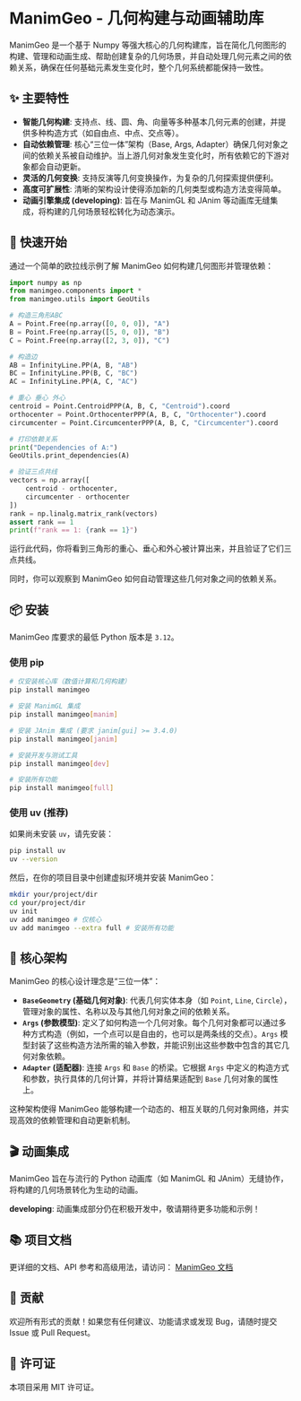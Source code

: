 # ManimGeo - 几何构建与动画辅助库

ManimGeo 是一个基于 Numpy 等强大核心的几何构建库，旨在简化几何图形的构建、管理和动画生成、帮助创建复杂的几何场景，并自动处理几何元素之间的依赖关系，确保在任何基础元素发生变化时，整个几何系统都能保持一致性。

## ✨ 主要特性

- **智能几何构建**: 支持点、线、圆、角、向量等多种基本几何元素的创建，并提供多种构造方式（如自由点、中点、交点等）。
- **自动依赖管理**: 核心“三位一体”架构（Base, Args, Adapter）确保几何对象之间的依赖关系被自动维护。当上游几何对象发生变化时，所有依赖它的下游对象都会自动更新。
- **灵活的几何变换**: 支持反演等几何变换操作，为复杂的几何探索提供便利。
- **高度可扩展性**: 清晰的架构设计使得添加新的几何类型或构造方法变得简单。
- **动画引擎集成 (developing)**: 旨在与 ManimGL 和 JAnim 等动画库无缝集成，将构建的几何场景轻松转化为动态演示。

## 🚀 快速开始

通过一个简单的欧拉线示例了解 ManimGeo 如何构建几何图形并管理依赖：

```python title="euler_line.py"
import numpy as np
from manimgeo.components import *
from manimgeo.utils import GeoUtils

# 构造三角形ABC
A = Point.Free(np.array([0, 0, 0]), "A")
B = Point.Free(np.array([5, 0, 0]), "B")
C = Point.Free(np.array([2, 3, 0]), "C")

# 构造边
AB = InfinityLine.PP(A, B, "AB")
BC = InfinityLine.PP(B, C, "BC")
AC = InfinityLine.PP(A, C, "AC")

# 重心 垂心 外心
centroid = Point.CentroidPPP(A, B, C, "Centroid").coord
orthocenter = Point.OrthocenterPPP(A, B, C, "Orthocenter").coord
circumcenter = Point.CircumcenterPPP(A, B, C, "Circumcenter").coord

# 打印依赖关系
print("Dependencies of A:")
GeoUtils.print_dependencies(A)

# 验证三点共线
vectors = np.array([
    centroid - orthocenter,
    circumcenter - orthocenter
])
rank = np.linalg.matrix_rank(vectors)
assert rank == 1
print(f"rank == 1: {rank == 1}")
```

运行此代码，你将看到三角形的重心、垂心和外心被计算出来，并且验证了它们三点共线。

同时，你可以观察到 ManimGeo 如何自动管理这些几何对象之间的依赖关系。

## 📦 安装

ManimGeo 库要求的最低 Python 版本是 `3.12`。

### 使用 pip

```bash
# 仅安装核心库（数值计算和几何构建）
pip install manimgeo

# 安装 ManimGL 集成
pip install manimgeo[manim]

# 安装 JAnim 集成 (要求 janim[gui] >= 3.4.0)
pip install manimgeo[janim]

# 安装开发与测试工具
pip install manimgeo[dev]

# 安装所有功能
pip install manimgeo[full]
```

### 使用 uv (推荐)

如果尚未安装 `uv`，请先安装：

```bash
pip install uv
uv --version
```

然后，在你的项目目录中创建虚拟环境并安装 ManimGeo：

```bash
mkdir your/project/dir
cd your/project/dir
uv init
uv add manimgeo # 仅核心
uv add manimgeo --extra full # 安装所有功能
```

## 📐 核心架构

ManimGeo 的核心设计理念是“三位一体”：

- **`BaseGeometry` (基础几何对象)**: 代表几何实体本身（如 `Point`, `Line`, `Circle`），管理对象的属性、名称以及与其他几何对象之间的依赖关系。
- **`Args` (参数模型)**: 定义了如何构造一个几何对象。每个几何对象都可以通过多种方式构造（例如，一个点可以是自由的，也可以是两条线的交点）。`Args` 模型封装了这些构造方法所需的输入参数，并能识别出这些参数中包含的其它几何对象依赖。
- **`Adapter` (适配器)**: 连接 `Args` 和 `Base` 的桥梁。它根据 `Args` 中定义的构造方式和参数，执行具体的几何计算，并将计算结果适配到 `Base` 几何对象的属性上。

这种架构使得 ManimGeo 能够构建一个动态的、相互关联的几何对象网络，并实现高效的依赖管理和自动更新机制。

## 🎬 动画集成

ManimGeo 旨在与流行的 Python 动画库（如 ManimGL 和 JAnim）无缝协作，将构建的几何场景转化为生动的动画。

**developing**: 动画集成部分仍在积极开发中，敬请期待更多功能和示例！

## 📚 项目文档

更详细的文档、API 参考和高级用法，请访问：
[ManimGeo 文档](https://manimgeo.readthedocs.io/zh-cn/latest/)

## 🤝 贡献

欢迎所有形式的贡献！如果您有任何建议、功能请求或发现 Bug，请随时提交 Issue 或 Pull Request。

## 📄 许可证

本项目采用 MIT 许可证。
